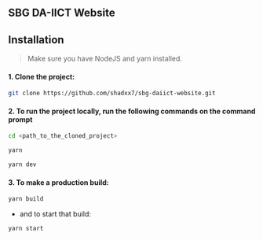 ## SBG DA-IICT Website

## Installation

> Make sure you have NodeJS and yarn installed.

#### 1. Clone the project:

```bash
git clone https://github.com/shadxx7/sbg-daiict-website.git
```

#### 2. To run the project locally, run the following commands on the command prompt

```bash
cd <path_to_the_cloned_project>
```

```bash
yarn
```

```bash
yarn dev
```

#### 3. To make a production build:

```bash
yarn build
```

- and to start that build:

```bash
yarn start
```
